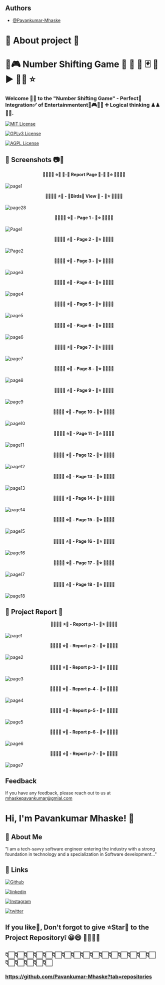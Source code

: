 ## Authors

- [@Pavankumar-Mhaske](https://github.com/Pavankumar-Mhaske)

# 🚀 About project 💖
# 🎲🎮 Number Shifting Game 🏏 🏸 🏑 🃏 🎱 ▶ ✌🏻 ⭐

### Welcome 👋🏻 to the "Number Shifting Game" - Perfect💯 Integration✅ of Entertainmentent🎲🎮🏏🏸 ➕ Logical thinking ♟♟🤔💭.

[![MIT License](https://img.shields.io/badge/License-MIT-green.svg)](https://choosealicense.com/licenses/mit/)

[![GPLv3 License](https://img.shields.io/badge/License-GPL%20v3-yellow.svg)](https://opensource.org/licenses/)

[![AGPL License](https://img.shields.io/badge/license-AGPL-blue.svg)](http://www.gnu.org/licenses/agpl-3.0)

## 📸 Screenshots 📷🎥

<p align="center">
  <b> 🌴🎄🌳🌲 ⭐💖 📄-📃 Report Page 📃-📄 💖⭐ 🌲🌳🎄🌴</b>
</p>

![page1](https://github.com/Pavankumar-Mhaske/The-Number-Shifting-Game/assets/104865937/d2324bef-067a-4157-bb8e-370bc96bbac3)

<p align="center">
  <b> 🌴🎄🌳🌲 ⭐💖 - 🐥Birds🐤 View 👀 - 💖⭐ 🌲🌳🎄🌴</b>
</p>

![page28](https://github.com/Pavankumar-Mhaske/The-Number-Shifting-Game/assets/104865937/ddb157f0-de19-4f25-af02-aaa0cd9f03a1)

<p align="center">
  <b> 🌴🎄🌳🌲 ⭐💖 - Page 1 - 💖⭐ 🌲🌳🎄🌴</b>
</p>

![Page1](https://github.com/Pavankumar-Mhaske/The-Number-Shifting-Game/assets/104865937/d78d974e-aacd-4181-8b0a-afa3d7dc8dc2)

<p align="center">
  <b>🌴🎄🌳🌲 ⭐💖 - Page 2 - 💖⭐ 🌲🌳🎄🌴</b>
</p>

![Page2](https://github.com/Pavankumar-Mhaske/The-Number-Shifting-Game/assets/104865937/b7d29320-5f44-47b8-9e4f-e8cc4021ac97)

<p align="center">
  <b>🌴🎄🌳🌲 ⭐💖 - Page 3 - 💖⭐ 🌲🌳🎄🌴</b>
</p>

![page3](https://github.com/Pavankumar-Mhaske/The-Number-Shifting-Game/assets/104865937/e3b5286d-62ed-4867-b059-cf16224b7166)

<p align="center">
  <b>🌴🎄🌳🌲 ⭐💖 - Page 4 - 💖⭐ 🌲🌳🎄🌴</b>
</p>

![page4](https://github.com/Pavankumar-Mhaske/The-Number-Shifting-Game/assets/104865937/bea1ac51-3451-4f92-88df-147fe3ef1355)

<p align="center">
  <b>🌴🎄🌳🌲 ⭐💖 - Page 5 - 💖⭐ 🌲🌳🎄🌴</b>
</p>

![page5](https://github.com/Pavankumar-Mhaske/The-Number-Shifting-Game/assets/104865937/0dfdbdec-4897-40a3-ad43-9516fc277944)

<p align="center">
  <b>🌴🎄🌳🌲 ⭐💖 - Page 6 - 💖⭐ 🌲🌳🎄🌴</b>
</p>

![page6](https://github.com/Pavankumar-Mhaske/The-Number-Shifting-Game/assets/104865937/4e7df68e-2c0d-4cb9-93f2-816eac6a1158)

<p align="center">
  <b>🌴🎄🌳🌲 ⭐💖 - Page 7 - 💖⭐ 🌲🌳🎄🌴</b>
</p>

![page7](https://github.com/Pavankumar-Mhaske/The-Number-Shifting-Game/assets/104865937/6274e268-c40a-427a-9c8c-6b4f6be98004)

<p align="center">
  <b>🌴🎄🌳🌲 ⭐💖 - Page 8 - 💖⭐ 🌲🌳🎄🌴</b>
</p>

![page8](https://github.com/Pavankumar-Mhaske/The-Number-Shifting-Game/assets/104865937/5459c27b-9376-46a6-8a49-13f8ee1c9625)

<p align="center">
  <b>🌴🎄🌳🌲 ⭐💖 - Page 9 - 💖⭐ 🌲🌳🎄🌴</b>
</p>

![page9](https://github.com/Pavankumar-Mhaske/The-Number-Shifting-Game/assets/104865937/86cda5a4-d9dc-4060-9222-50ac525e1274)

<p align="center">
  <b>🌴🎄🌳🌲 ⭐💖 - Page 10 - 💖⭐ 🌲🌳🎄🌴</b>
</p>

![page10](https://github.com/Pavankumar-Mhaske/The-Number-Shifting-Game/assets/104865937/161056b2-3a30-47bd-ba84-bb4ec0ad2657)

<p align="center">
  <b>🌴🎄🌳🌲 ⭐💖 - Page 11 - 💖⭐ 🌲🌳🎄🌴</b>
</p>

![page11](https://github.com/Pavankumar-Mhaske/The-Number-Shifting-Game/assets/104865937/27e2b25c-094f-40b3-afd0-4b840fb7dacf)

<p align="center">
  <b>🌴🎄🌳🌲 ⭐💖 - Page 12 - 💖⭐ 🌲🌳🎄🌴</b>
</p>

![page12](https://github.com/Pavankumar-Mhaske/The-Number-Shifting-Game/assets/104865937/18af611d-dbc6-4d05-925f-c539d369cdf2)

<p align="center">
  <b>🌴🎄🌳🌲 ⭐💖 - Page 13 - 💖⭐ 🌲🌳🎄🌴</b>
</p>

![page13](https://github.com/Pavankumar-Mhaske/The-Number-Shifting-Game/assets/104865937/8651a083-b7ff-4a79-81e5-936dad7b7eca)

<p align="center">
  <b>🌴🎄🌳🌲 ⭐💖 - Page 14 - 💖⭐ 🌲🌳🎄🌴</b>
</p>

![page14](https://github.com/Pavankumar-Mhaske/The-Number-Shifting-Game/assets/104865937/01ef282c-5273-40d2-949f-67f5a1df1750)

<p align="center">
  <b>🌴🎄🌳🌲 ⭐💖 - Page 15 - 💖⭐ 🌲🌳🎄🌴</b>
</p>

![page15](https://github.com/Pavankumar-Mhaske/The-Number-Shifting-Game/assets/104865937/b54f1bae-8314-49d9-b68e-5a98248316ea)

<p align="center">
  <b>🌴🎄🌳🌲 ⭐💖 - Page 16 - 💖⭐ 🌲🌳🎄🌴</b>
</p>

![page16](https://github.com/Pavankumar-Mhaske/The-Number-Shifting-Game/assets/104865937/400d5e23-e146-4f82-89f9-341b906297cf)

<p align="center">
  <b>🌴🎄🌳🌲 ⭐💖 - Page 17 - 💖⭐ 🌲🌳🎄🌴</b>
</p>

![page17](https://github.com/Pavankumar-Mhaske/The-Number-Shifting-Game/assets/104865937/86c03f74-833d-401f-995f-5142380256f7)

<p align="center">
  <b>🌴🎄🌳🌲 ⭐💖 - Page 18 - 💖⭐ 🌲🌳🎄🌴</b>
</p>

![page18](https://github.com/Pavankumar-Mhaske/The-Number-Shifting-Game/assets/104865937/271fdaff-1b64-4970-a6bc-d03049e2e2d7)

## 📃 Project Report 📄

<p align="center">
  <b>🌴🎄🌳🌲 ⭐💖 - Report p-1 - 💖⭐ 🌲🌳🎄🌴</b>
</p>

![page1](https://github.com/Pavankumar-Mhaske/The-Number-Shifting-Game/assets/104865937/c4e465d6-2910-476a-b6d1-8ff21ad44fab)

<p align="center">
  <b>🌴🎄🌳🌲 ⭐💖 - Report p-2 - 💖⭐ 🌲🌳🎄🌴</b>
</p>

![page2](https://github.com/Pavankumar-Mhaske/The-Number-Shifting-Game/assets/104865937/104333fc-55fb-4f45-a052-5177d7914a27)

<p align="center">
  <b>🌴🎄🌳🌲 ⭐💖 - Report p-3 - 💖⭐ 🌲🌳🎄🌴</b>
</p>

![page3](https://github.com/Pavankumar-Mhaske/The-Number-Shifting-Game/assets/104865937/eeb28f62-8cff-459d-b958-d992a472845b)

<p align="center">
  <b>🌴🎄🌳🌲 ⭐💖 - Report p-4 - 💖⭐ 🌲🌳🎄🌴</b>
</p>

![page4](https://github.com/Pavankumar-Mhaske/The-Number-Shifting-Game/assets/104865937/69e3d719-f369-400d-bb01-a94421138ecd)

<p align="center">
  <b>🌴🎄🌳🌲 ⭐💖 - Report p-5 - 💖⭐ 🌲🌳🎄🌴</b>
</p>

![page5](https://github.com/Pavankumar-Mhaske/The-Number-Shifting-Game/assets/104865937/fa147a95-70cb-4462-a7b7-38aae9d9bcfe)

<p align="center">
  <b>🌴🎄🌳🌲 ⭐💖 - Report p-6 - 💖⭐ 🌲🌳🎄🌴</b>
</p>

![page6](https://github.com/Pavankumar-Mhaske/The-Number-Shifting-Game/assets/104865937/305caaf9-95c2-4b96-88c9-1bd27e19b7f1)

<p align="center">
  <b>🌴🎄🌳🌲 ⭐💖 - Report p-7 - 💖⭐ 🌲🌳🎄🌴</b>
</p>

![page7](https://github.com/Pavankumar-Mhaske/The-Number-Shifting-Game/assets/104865937/5571e4db-d147-4909-a892-24b946e4392b)

## Feedback

If you have any feedback, please reach out to us at mhaskepavankumar@gmial.com

# Hi, I'm Pavankumar Mhaske! 👋

## 🚀 About Me

"I am a tech-savvy software engineer entering the industry with a strong foundation in technology and a specialization in Software development..."

## 🔗 Links

[![Github](https://img.shields.io/badge/Github-000?style=for-the-badge&logo=github&logoColor=white)](https://github.com/Pavankumar-Mhaske/)

[![linkedin](https://img.shields.io/badge/linkedin-0A66C2?style=for-the-badge&logo=linkedin&logoColor=white)](https://www.linkedin.com/feed/)

[![Instagram](https://img.shields.io/badge/Instagram-FFC0CB?style=for-the-badge&logo=instagram&logoColor=#f026e9)](https://www.instagram.com/p1mhaske1.618/)

[![twitter](https://img.shields.io/badge/twitter-1DA1F2?style=for-the-badge&logo=twitter&logoColor=white)](https://twitter.com/PavankumarMhas1/)

## If you like💖, Don't forgot to give ⭐Star🌟 to the Project Repository❕ 😀😄 🙌🏻🙌🏻

## 👇🏻👇🏻👇🏻👇🏻👇🏻👇🏻👇🏻👇🏻👇🏻👇🏻👇🏻👇🏻👇🏻👇🏻👇🏻👇🏻👇🏻👇🏻👇🏻👇🏻👇🏻

### https://github.com/Pavankumar-Mhaske?tab=repositories
